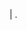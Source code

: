 | .                                                                                                                                                                                                                              